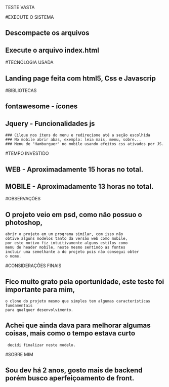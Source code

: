 TESTE VASTA

#EXECUTE O SISTEMA
 ## Descompacte os arquivos
 ## Execute o arquivo index.html

#TECNÓLOGIA USADA
 ## Landing page feita com html5, Css e Javascrip

#BIBLIOTECAS
 ## fontawesome - ícones
 ## Jquery - Funcionalidades js
	### Cilque nos ítens do menu e redirecione até a seção escolhida
	### No mobile abrir abas, exemplo: leia mais, menu, sobre...
	### Menu de "Hamburguer" no mobile usando efeitos css ativados por JS.

#TEMPO INVESTIDO
 ## WEB - Aproximadamente 15 horas no total.
 ## MOBILE - Aproximadamente 13 horas no total.

#OBSERVAÇÕES
 ## O projeto veio em psd, como não possuo o photoshop,
    abrir o projeto em um programa similar, com isso não
    obtive alguns modelos tanto da versão web como mobile,
    por este motivo fiz intuitivamente alguns estilos como
    menu do header mobile, neste mesmo sentindo as fontes
    incluir uma semelhante a do projeto pois não consegui obter
    o nome.

#CONSIDERAÇÕES FINAIS
 ## Fico muito grato pela oportunidade, este teste foi importante para mim,
    o clone do projeto mesmo que simples tem algumas características fundamentais 
    para qualquer desenvolvimento.
  ## Achei que ainda dava para melhorar algumas coisas, mais como o tempo estava curto
     decidi finalizar neste modelo.

#SOBRE MIM
 ## Sou dev há 2 anos, gosto mais de backend porém busco aperfeiçoamento de front.


	